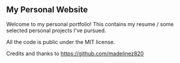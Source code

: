 ## My Personal Website

Welcome to my personal portfolio! This contains my resume / some selected personal projects I've pursued.

All the code is public under the MIT license.

Credits and thanks to https://github.com/madelinez820
